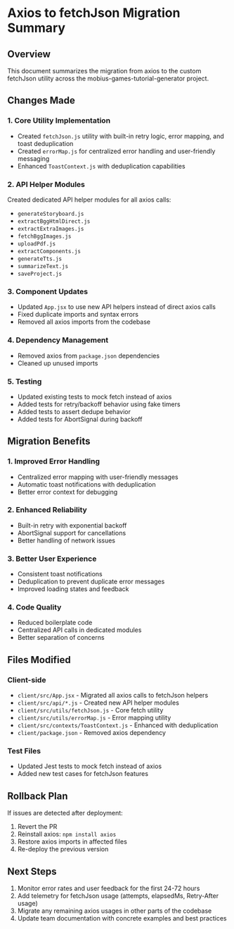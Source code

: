 # Axios to fetchJson Migration Summary

## Overview
This document summarizes the migration from axios to the custom fetchJson utility across the mobius-games-tutorial-generator project.

## Changes Made

### 1. Core Utility Implementation
- Created `fetchJson.js` utility with built-in retry logic, error mapping, and toast deduplication
- Created `errorMap.js` for centralized error handling and user-friendly messaging
- Enhanced `ToastContext.js` with deduplication capabilities

### 2. API Helper Modules
Created dedicated API helper modules for all axios calls:
- `generateStoryboard.js`
- `extractBggHtmlDirect.js`
- `extractExtraImages.js`
- `fetchBggImages.js`
- `uploadPdf.js`
- `extractComponents.js`
- `generateTts.js`
- `summarizeText.js`
- `saveProject.js`

### 3. Component Updates
- Updated `App.jsx` to use new API helpers instead of direct axios calls
- Fixed duplicate imports and syntax errors
- Removed all axios imports from the codebase

### 4. Dependency Management
- Removed axios from `package.json` dependencies
- Cleaned up unused imports

### 5. Testing
- Updated existing tests to mock fetch instead of axios
- Added tests for retry/backoff behavior using fake timers
- Added tests to assert dedupe behavior
- Added tests for AbortSignal during backoff

## Migration Benefits

### 1. Improved Error Handling
- Centralized error mapping with user-friendly messages
- Automatic toast notifications with deduplication
- Better error context for debugging

### 2. Enhanced Reliability
- Built-in retry with exponential backoff
- AbortSignal support for cancellations
- Better handling of network issues

### 3. Better User Experience
- Consistent toast notifications
- Deduplication to prevent duplicate error messages
- Improved loading states and feedback

### 4. Code Quality
- Reduced boilerplate code
- Centralized API calls in dedicated modules
- Better separation of concerns

## Files Modified

### Client-side
- `client/src/App.jsx` - Migrated all axios calls to fetchJson helpers
- `client/src/api/*.js` - Created new API helper modules
- `client/src/utils/fetchJson.js` - Core fetch utility
- `client/src/utils/errorMap.js` - Error mapping utility
- `client/src/contexts/ToastContext.js` - Enhanced with deduplication
- `client/package.json` - Removed axios dependency

### Test Files
- Updated Jest tests to mock fetch instead of axios
- Added new test cases for fetchJson features

## Rollback Plan
If issues are detected after deployment:
1. Revert the PR
2. Reinstall axios: `npm install axios`
3. Restore axios imports in affected files
4. Re-deploy the previous version

## Next Steps
1. Monitor error rates and user feedback for the first 24-72 hours
2. Add telemetry for fetchJson usage (attempts, elapsedMs, Retry-After usage)
3. Migrate any remaining axios usages in other parts of the codebase
4. Update team documentation with concrete examples and best practices